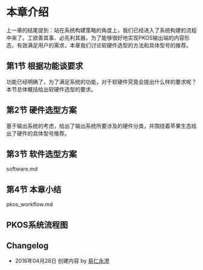 
# 本章介绍

上一章的结尾提到：站在系统构建策略的角度上，我们已经进入了系统构建的流程中来了。工欲善其事、必先利其器，为了能够很好地实现PKOS输出端的内容形态，有效满足用户的需求，本章我们讨论软硬件选型的方法和具体型号的推荐。

## 第1节 根据功能谈要求

功能已经明确了，为了满足系统的功能，对于软硬件究竟会提出什么样的要求呢？本节总体概括给出软硬件选型的要求。

## 第2节 硬件选型方案

基于输出系统的考虑，给出了输出系统所要涉及的硬件分类，并围绕着苹果生态给出了硬件的具体型号推荐。

## 第3节 软件选型方案

software.md

## 第4节 本章小结

pkos\_workflow.md

PKOS系统流程图
---- 

## Changelog

- 2016年04月28日 创建内容 by [易仁永澄][1]

[1]:	http://blog.hiddenwangcc.com